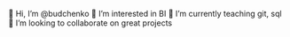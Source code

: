 👋 Hi, I’m @budchenko
👀 I’m interested in BI
🌱 I’m currently teaching git, sql
💞️ I’m looking to collaborate on great projects
